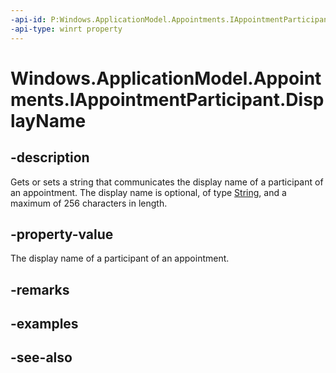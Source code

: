 ----api-id: P:Windows.ApplicationModel.Appointments.IAppointmentParticipant.DisplayName
-api-type: winrt property
---<!-- Property syntaxpublic string DisplayName { get;  set; }--># Windows.ApplicationModel.Appointments.IAppointmentParticipant.DisplayName## -descriptionGets or sets a string that communicates the display name of a participant of an appointment. The display name is optional, of type [String](https://msdn.microsoft.com/library/system.string.aspx), and a maximum of 256 characters in length.## -property-valueThe display name of a participant of an appointment.## -remarks## -examples## -see-also